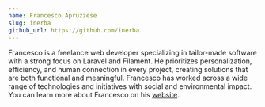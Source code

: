```yaml
---
name: Francesco Apruzzese
slug: inerba
github_url: https://github.com/inerba
---
```


Francesco is a freelance web developer specializing in tailor-made software with a strong focus on Laravel and Filament. He prioritizes personalization, efficiency, and human connection in every project, creating solutions that are both functional and meaningful. Francesco has worked across a wide range of technologies and initiatives with social and environmental impact. You can learn more about Francesco on his [website](https://apruzzese.it).
